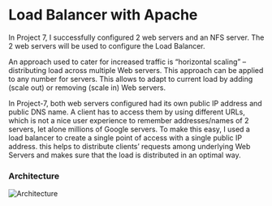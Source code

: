 # Load Balancer with Apache

In Project 7, I successfully configured 2 web servers and an NFS server. The 2 web servers will be used to configure the Load Balancer.

An approach used to cater for increased traffic is “horizontal scaling” – distributing load across multiple Web servers. This approach can be applied to any number for servers. This allows to adapt to current load by adding (scale out) or removing (scale in) Web servers. 

In Project-7, both web servers configured had its own public IP address and public DNS name. A client has to access them by using different URLs, which is not a nice user experience to remember addresses/names of 2 servers, let alone millions of Google servers. To make this easy, I used a load balancer to create a single point of access with a single public IP address. this helps to distribute clients’ requests among underlying Web Servers and makes sure that the load is distributed in an optimal way.

### Architecture

![Architecture](/Users/abisolaajuwon/Desktop/DareyPractice/DevOps-Proj/Project8/Images/1.Architecture.png)